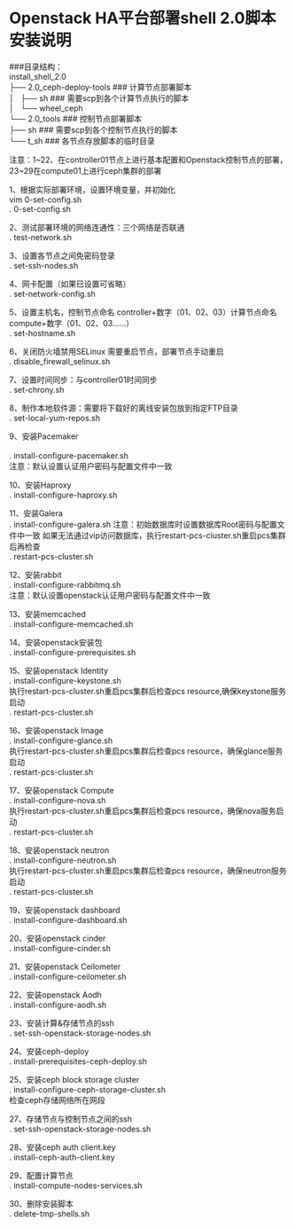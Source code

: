 Openstack HA平台部署shell 2.0脚本安装说明
=================================== 
###目录结构：
</br>install_shell_2.0
</br>   ├── 2.0_ceph-deploy-tools   ### 计算节点部署脚本
</br>   │   ├── sh                  ### 需要scp到各个计算节点执行的脚本
</br>   │   └── wheel_ceph
</br>   └── 2.0_tools               ### 控制节点部署脚本
</br>       ├── sh                  ### 需要scp到各个控制节点执行的脚本
</br>       └── t_sh                ### 各节点存放脚本的临时目录


注意：1~22、在controller01节点上进行基本配置和Openstack控制节点的部署，23~29在compute01上进行ceph集群的部署

1、根据实际部署环境，设置环境变量，并初始化
</br> vim 0-set-config.sh
</br> . 0-set-config.sh

2、测试部署环境的网络连通性：三个网络是否联通 
</br> . test-network.sh

3、设置各节点之间免密码登录 
</br> . set-ssh-nodes.sh

4、网卡配置（如果已设置可省略） 
</br> . set-network-config.sh

5、设置主机名，控制节点命名 controller+数字（01、02、03）计算节点命名compute+数字（01、02、03……）
</br> . set-hostname.sh

6、关闭防火墙禁用SELinux 需要重启节点，部署节点手动重启
</br> . disable_firewall_selinux.sh

7、设置时间同步：与controller01时间同步 
</br> . set-chrony.sh

8、制作本地软件源：需要将下载好的离线安装包放到指定FTP目录
</br> . set-local-yum-repos.sh

9、安装Pacemaker  
</br> . install-configure-pacemaker.sh
</br> 注意：默认设置认证用户密码与配置文件中一致

10、安装Haproxy
</br> . install-configure-haproxy.sh

11、安装Galera 
</br> . install-configure-galera.sh
注意：初始数据库时设置数据库Root密码与配置文件中一致
如果无法通过vip访问数据库，执行restart-pcs-cluster.sh重启pcs集群后再检查
</br> . restart-pcs-cluster.sh

12、安装rabbit
 </br> . install-configure-rabbitmq.sh
 </br> 注意：默认设置openstack认证用户密码与配置文件中一致
 
 13、安装memcached
 </br> . install-configure-memcached.sh

 14、安装openstack安装包
</br>  . install-configure-prerequisites.sh
 
 15、安装openstack Identity
</br> . install-configure-keystone.sh
</br> 执行restart-pcs-cluster.sh重启pcs集群后检查pcs resource,确保keystone服务启动
</br> . restart-pcs-cluster.sh
 
 16、安装openstack Image
</br> . install-configure-glance.sh
</br>  执行restart-pcs-cluster.sh重启pcs集群后检查pcs resource，确保glance服务启动
</br> . restart-pcs-cluster.sh

17、安装openstack Compute
</br> . install-configure-nova.sh 
</br>  执行restart-pcs-cluster.sh重启pcs集群后检查pcs resource，确保nova服务启动
</br> . restart-pcs-cluster.sh

18、安装openstack neutron
</br> . install-configure-neutron.sh
</br>  执行restart-pcs-cluster.sh重启pcs集群后检查pcs resource，确保neutron服务启动
</br> . restart-pcs-cluster.sh

19、安装openstack dashboard 
</br> . install-configure-dashboard.sh

20、安装openstack cinder
</br> . install-configure-cinder.sh

21、安装openstack Ceilometer
</br> . install-configure-ceilometer.sh

22、安装openstack Aodh
</br> . install-configure-aodh.sh

23、安装计算&存储节点的ssh 
</br> . set-ssh-openstack-storage-nodes.sh

24、安装ceph-deploy
</br> . install-prerequisites-ceph-deploy.sh
 
25、安装ceph block storage cluster
</br> . install-configure-ceph-storage-cluster.sh
</br> 检查ceph存储网络所在网段

27、存储节点与控制节点之间的ssh
</br> . set-ssh-openstack-storage-nodes.sh

28、安装ceph auth client.key
</br> . install-ceph-auth-client.key

29、配置计算节点
</br> . install-compute-nodes-services.sh

30、删除安装脚本
</br>. delete-tmp-shells.sh





